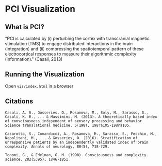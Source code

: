 # PCI Visualization

## What is PCI?

"PCI is calculated by (i) perturbing the cortex with transcranial magnetic stimulation (TMS) to engage distributed interactions in the brain (integration) and (ii) compressing the spatiotemporal pattern of these electrocortical responses to measure their algorithmic complexity (information)." (Casali, 2013)

## Running the Visualization

Open `viz/index.html` in a browser

## Citations

```
Casali, A. G., Gosseries, O., Rosanova, M., Boly, M., Sarasso, S., Casali, K. R., ... & Massimini, M. (2013). A theoretically based index of consciousness independent of sensory processing and behavior. Science translational medicine, 5(198), 198ra105-198ra105.
```
```
Casarotto, S., Comanducci, A., Rosanova, M., Sarasso, S., Fecchio, M., Napolitani, M., ... & Gosseries, O. (2016). Stratification of unresponsive patients by an independently validated index of brain complexity. Annals of neurology, 80(5), 718-729.
 ```
 ```
Tononi, G., & Edelman, G. M. (1998). Consciousness and complexity. science, 282(5395), 1846-1851.
```